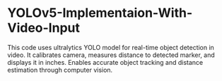 # YOLOv5-Implementaion-With-Video-Input
This code uses ultralytics YOLO model for real-time object detection in video. It calibrates camera, measures distance to detected marker, and displays it in inches. Enables accurate object tracking and distance estimation through computer vision.
